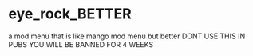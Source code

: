 # eye_rock_BETTER
a mod menu that is like mango mod menu but better 
DONT USE THIS IN PUBS YOU WILL BE BANNED FOR 4 WEEKS 
